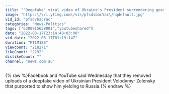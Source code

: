 ```yaml
---
title: "'Deepfake' viral video of Ukraine's President surrendering goes viral on Facebook and YouTube"
image: "https:\/\/i.ytimg.com\/vi\/pfsdvbacYac\/hqdefault.jpg"
vid_id: "pfsdvbacYac"
categories: "News-Politics"
tags: ["6300915658001","youtubeshared"]
date: "2022-03-17T23:14:48+03:00"
vid_date: "2022-03-17T01:19:14Z"
duration: "PT1M18S"
viewcount: "218271"
likeCount: "2292"
dislikeCount: ""
channel: "news.com.au"
---
```

{% raw %}Facebook and YouTube said Wednesday that they removed uploads of a deepfake video of Ukrainian President Volodymyr Zelensky that purported to show him yielding to Russia.{% endraw %}
